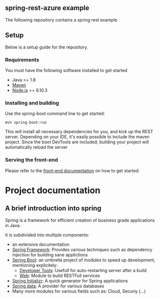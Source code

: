 spring-rest-azure example
----------------------------------------------------

The following repository contains a spring rest example

## Setup
Below is a setup guide for the repository.

### Requirements
You must have the following software installed to get started

- Java >= 1.8
- [Maven](https://maven.apache.org/)
- [Node.js](https://nodejs.org/en/) >= 6.10.3

### Installing and building
Use the spring-boot command line to get started:

`mvn spring-boot:run`

This will install all necessary dependencies for you, and kick up the REST server.
Depending on your IDE, it's easily possible to include the maven project.
Since the boot DevTools are included, building your project will automatically reload the server
 
### Serving the front-end
Please refer to the [front-end documentation](/public/README.md) on how to get started.

# Project documentation

## A brief introduction into spring
Spring is a framework for efficient creation of business grade applications in Java.

It is subdivided into multiple components:

- an extensive documentation 
- [Spring Framework](http://projects.spring.io/spring-framework/): Provides various techniques such as dependency injection for building sane applictions
- [Spring Boot](http://projects.spring.io/spring-boot/): an umbrella project of modules to speed up development, mentioning explicitely:
  - [Developer Tools](https://docs.spring.io/spring-boot/docs/current/reference/html/using-boot-devtools.html): Usefull for auto-restarting server after a build
  - [Web](http://projects.spring.io/spring-ws/): Module to build RESTFull services
- [Spring Initializr](https://start.spring.io): A quick generator for Spring applications
- [Spring data](http://projects.spring.io/spring-data/): A provider for various databases
- Many more modules for various fields such as: Cloud, Securiy (...)

